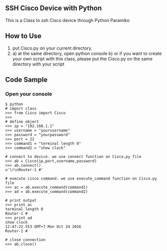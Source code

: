## SSH Cisco Device with Python

This is a Class to ssh Cisco device through Python Paramiko

## How to Use

1. put Cisco.py on your current directory.
2. 
   a) at the same directory, open python console
   b) or if you want to create your own script with this class, please put the Cisco.py on the same directory with your script

## Code Sample

### Open your console

    $ python
    # import class
    >>> from Cisco import Cisco
    >>>
    # define object 
    >>> ip = "192.168.1.1"
    >>> username = "yourusername"
    >>> password = "yourpassword"
    >>> port = 22
    >>> command1 = "terminal length 0"
    >>> command2 = "show clock"
 
    # connect to device. we use connect function on Cisco.py file
    >>> ab = Cisco(ip,port,username,password)
    >>> ab.connect()
    u'\r\nRouter-1 #'
    
    # execute cisco command. we use execute_command function on Cisco.py file
    >>> ac = ab.execute_command(command1)
    >>> ad = ab.execute_command(command2)

    # print output
    >>> print ac
    terminal length 0
    Router-1 #
    >>> print ad
    show clock
    12:47:22.553 GMT+7 Mon Oct 24 2016
    Router-1 #

    # close connection
    >>> ab.close()

